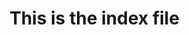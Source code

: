 <!DOCTYPE html>
<html lamg="en">
<head>
  <meta charset="UTF-8">
  <meta name="viewport" content="with=device-with, initial-scal=1.0">
  <title>publishing website</title>
</head>
<body>
  <h1>This is the index file</h1>
</body>
</html>
